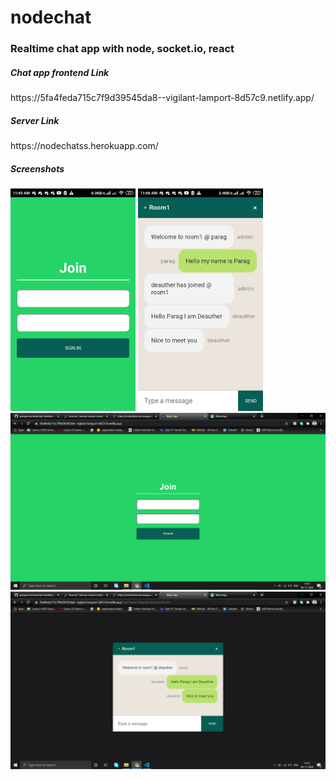# nodechat

### Realtime chat app with node, socket.io, react



##### Chat app frontend Link 
<p>https://5fa4feda715c7f9d39545da8--vigilant-lamport-8d57c9.netlify.app/</p>


##### Server Link
<p>https://nodechatss.herokuapp.com/</p>


##### Screenshots

<img src="./screenshots/joinm.jpeg" width="200" >    <img src="./screenshots/chatm.jpeg" width="200">
<img src="./screenshots/joinp.png" width="600"><img src="./screenshots/chatp.png" width="600">




